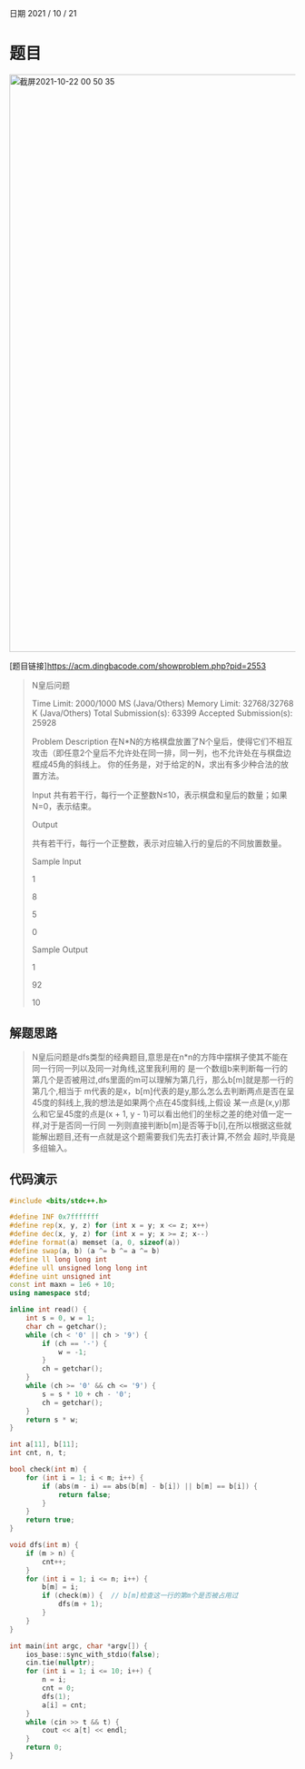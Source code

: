 日期 2021 / 10 / 21
# 题目

<img width="1016" alt="截屏2021-10-22 00 50 35" src="https://user-images.githubusercontent.com/73943232/138322260-2abd0632-fa37-45f9-85ff-312097323ea3.png">

[题目链接]<https://acm.dingbacode.com/showproblem.php?pid=2553>
> N皇后问题
>
> Time Limit: 2000/1000 MS (Java/Others)    Memory Limit: 32768/32768 K (Java/Others)
> Total Submission(s): 63399    Accepted Submission(s): 25928
> 
> 
> Problem Description
> 在N*N的方格棋盘放置了N个皇后，使得它们不相互攻击（即任意2个皇后不允许处在同一排，同一列，也不允许处在与棋盘边框成45角的斜线上。
> 你的任务是，对于给定的N，求出有多少种合法的放置方法。
> 
>  
> 
> Input
> 共有若干行，每行一个正整数N≤10，表示棋盘和皇后的数量；如果N=0，表示结束。
>   
> 
> Output
> 
> 共有若干行，每行一个正整数，表示对应输入行的皇后的不同放置数量。
> 
> 
> Sample Input
> 
> 1
> 
> 8
> 
> 5
> 
> 0
> 
>  
> 
> Sample Output
> 
> 1
> 
> 92
> 
> 10

## 解题思路
> N皇后问题是dfs类型的经典题目,意思是在n*n的方阵中摆棋子使其不能在同一行同一列以及同一对角线,这里我利用的
> 是一个数组b来判断每一行的第几个是否被用过,dfs里面的m可以理解为第几行，那么b[m]就是那一行的第几个,相当于
> m代表的是x，b[m]代表的是y,那么怎么去判断两点是否在呈45度的斜线上,我的想法是如果两个点在45度斜线,上假设
> 某一点是(x,y)那么和它呈45度的点是(x + 1, y - 1)可以看出他们的坐标之差的绝对值一定一样,对于是否同一行同
> 一列则直接判断b[m]是否等于b[i],在所以根据这些就能解出题目,还有一点就是这个题需要我们先去打表计算,不然会
> 超时,毕竟是多组输入。

## 代码演示

```cpp
#include <bits/stdc++.h>

#define INF 0x7fffffff
#define rep(x, y, z) for (int x = y; x <= z; x++)
#define dec(x, y, z) for (int x = y; x >= z; x--)
#define format(a) memset (a, 0, sizeof(a))
#define swap(a, b) (a ^= b ^= a ^= b)
#define ll long long int
#define ull unsigned long long int 
#define uint unsigned int
const int maxn = 1e6 + 10;
using namespace std;

inline int read() {
	int s = 0, w = 1;
	char ch = getchar();
	while (ch < '0' || ch > '9') {
		if (ch == '-') {
			w = -1;
		}
		ch = getchar();
	}
	while (ch >= '0' && ch <= '9') {
		s = s * 10 + ch - '0';
		ch = getchar();
	}
	return s * w;
}

int a[11], b[11];
int cnt, n, t;

bool check(int m) {
	for (int i = 1; i < m; i++) {
		if (abs(m - i) == abs(b[m] - b[i]) || b[m] == b[i]) {
			return false;
		}
	}
	return true;
}

void dfs(int m) {
	if (m > n) {
		cnt++;
	}
	for (int i = 1; i <= n; i++) {
		b[m] = i;
		if (check(m)) {  // b[m]检查这一行的第m个是否被占用过
			dfs(m + 1);
		}
	}
}

int main(int argc, char *argv[]) {
	ios_base::sync_with_stdio(false);
	cin.tie(nullptr);
	for (int i = 1; i <= 10; i++) {
		n = i;
		cnt = 0;
		dfs(1);
		a[i] = cnt;
	}
	while (cin >> t && t) {
		cout << a[t] << endl;
	}
	return 0;
}
```
